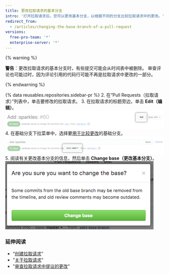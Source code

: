 ```yaml
---
title: 更改拉取请求的基本分支
intro: '打开拉取请求后，您可以更改基本分支，以根据不同的分支比较拉取请求中的更改。'
redirect_from:
  - /articles/changing-the-base-branch-of-a-pull-request
versions:
  free-pro-team: '*'
  enterprise-server: '*'
---
```


{% warning %}

**警告**：更改拉取请求的基本分支时，有些提交可能会从时间表中被删除。 审查评论也可能过时，因为评论引用的代码行可能不再是拉取请求中更改的一部分。

{% endwarning %}

{% data reusables.repositories.sidebar-pr %}
2. 在“Pull Requests（拉取请求）”列表中，单击要修改的拉取请求。
3. 在拉取请求的标题旁边，单击 **Edit（编辑）**。 ![拉取请求编辑按钮](/assets/images/help/pull_requests/pull-request-edit.png)
4. 在基础分支下拉菜单中，选择要[用于比较更改](/github/committing-changes-to-your-project/comparing-commits#comparing-branches)的基础分支。 ![基本分支下拉菜单 ](/assets/images/help/pull_requests/pull-request-edit-base-branch.png)
5. 阅读有关更改基本分支的信息，然后单击 **Change base（更改基本分支）**。 ![基本分支更改确认按钮 ](/assets/images/help/pull_requests/pull-request-base-branch-confirm.png)

### 延伸阅读

- “[创建拉取请求](/articles/creating-a-pull-request)”
- "[关于拉取请求](/articles/about-pull-requests)"
- "[审查拉取请求中提议的更改](/articles/reviewing-proposed-changes-in-a-pull-request)"
